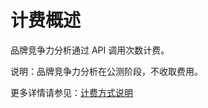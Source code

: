 # 计费概述

品牌竞争力分析通过 API 调用次数计费。

说明：品牌竞争力分析在公测阶段，不收取费用。

更多详情请参见：[计费方式说明](https://docs.jdcloud.com/cn/billing/pay-as-you-go)







     
    
